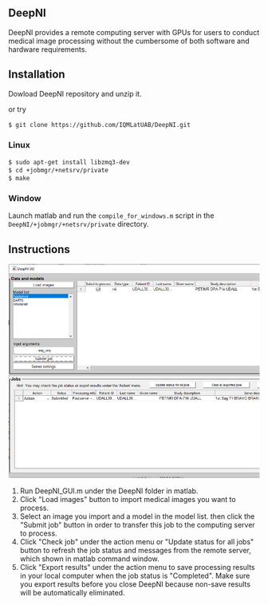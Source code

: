 ## DeepNI

DeepNI provides a remote computing server with GPUs for users to conduct medical image processing without the cumbersome of both software and hardware requirements.

## Installation

Dowload DeepNI repository and unzip it.

or try
    
    $ git clone https://github.com/IQMLatUAB/DeepNI.git
### Linux
    $ sudo apt-get install libzmq3-dev
    $ cd +jobmgr/+netsrv/private
    $ make
    
### Window

Launch matlab and run the `compile_for_windows.m` script in the `DeepNI/+jobmgr/+netsrv/private` directory.

## Instructions
<img src="readme_img/DeepNI_figure.PNG" width = 700>


1. Run DeepNI_GUI.m under the DeepNI folder in matlab.
2. Click "Load images" button to import medical images you want to process.
3. Select an image you import and a model in the model list. then click the "Submit job" button in order to transfer this job to the computing server to process.
4. Click "Check job" under the action menu or "Update status for all jobs" button to refresh the job status and messages from the remote server, which shown in matlab command window. 
5. Click "Export results" under the action menu to save processing results in your local computer when the job status is "Completed". Make sure you export results before you close DeepNI because non-save results will be automatically eliminated. 

